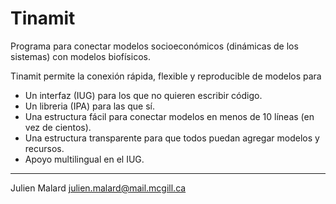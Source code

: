 # Tinamit
Programa para conectar modelos socioeconómicos (dinámicas de los sistemas) con modelos biofísicos.

Tinamit permite la conexión rápida, flexible y reproducible de modelos para 
* Un interfaz (IUG) para los que no quieren escribir código.
* Un libreria (IPA) para las que sí.
* Una estructura fácil para conectar modelos en menos de 10 líneas (en vez de cientos).
* Una estructura transparente para que todos puedan agregar modelos y recursos.
* Apoyo multilingual en el IUG.

---
Julien Malard julien.malard@mail.mcgill.ca
